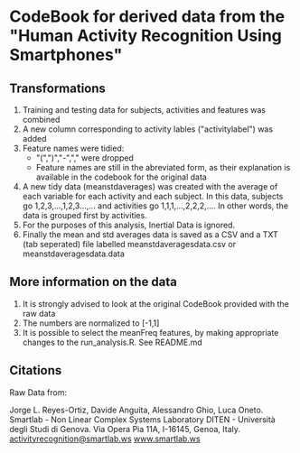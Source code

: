 # CodeBook for derived data from the "Human Activity Recognition Using Smartphones"

## Transformations

1. Training and testing data for subjects, activities and features was combined
2. A new column corresponding to activity lables ("activitylabel") was added
3. Feature names were tidied:
    * "(",")","-","," were dropped
    * Feature names are still in the abreviated form, as their explanation is available in the codebook for the original data
4. A new tidy data (meanstdaverages) was created with the average of each variable for each activity and each subject. 
   In this data, subjects go 1,2,3,...,1,2,3...,... and activities go 1,1,1,...,2,2,2,.... In other words, the data is grouped first by activities.
5. For the purposes of this analysis, Inertial Data is ignored.
6. Finally the mean and std averages data is saved as a CSV and a TXT (tab seperated) file labelled meanstdaveragesdata.csv or meanstdaveragesdata.data

## More information on the data

1. It is strongly advised to look at the original CodeBook provided with the raw data
2. The numbers are normalized to [-1,1]
3. It is possible to select the meanFreq features, by making appropriate changes to the run_analysis.R. See README.md

## Citations

Raw Data from:

Jorge L. Reyes-Ortiz, Davide Anguita, Alessandro Ghio, Luca Oneto.
Smartlab - Non Linear Complex Systems Laboratory
DITEN - Università degli Studi di Genova.
Via Opera Pia 11A, I-16145, Genoa, Italy.
activityrecognition@smartlab.ws
www.smartlab.ws
